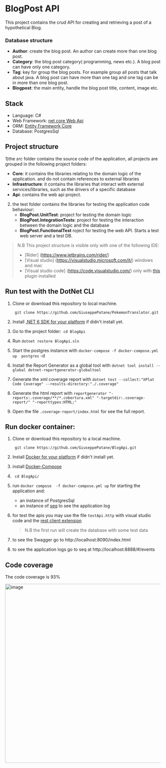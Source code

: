 # BlogPost API

This project contains the crud API for creating and retrieving a post of a hypothetical Blog.

### Database structure
+ **Author**: create the blog post. An author can create more than one blog post.
+ **Category**: the blog post category( programming, news etc.). A blog post can have only one category.
+ **Tag**:  key for group the blog posts. For example group all posts that talk about java. A blog post can have more than one tag and one tag can be in more than one blog post.
+ **Blogpost**: the main entity, handle the blog post title, content, image etc.

## Stack
+ Language: C#
+ Web Framework: [net core Web Api](https://docs.microsoft.com/en-us/aspnet/core/introduction-to-aspnet-core?view=aspnetcore-6.0)
+ ORM: [Entity Framework Core](https://docs.microsoft.com/en-us/ef/core/)
+ Database: PostgresSql


## Project structure


1)the *src* folder contains the source code of the application, all projects are grouped in the following project folders:
+ **Core**: it contains the libraries relating to the domain logic of the application. and do not contain references to external libraries
+ **Infrastructure**: it contains the libraries that interact with external services/libraries, such as the drivers of a specific database
+ **Api**: contains the web api project.


2) the test folder contains the libraries for testing the application code behaviour:
    + **BlogPost.UnitTest**:  project for testing the domain logic
    + **BlogPost.IntegrationTests**: project for testing the interaction between the domain logic and the database
    + **BlogPost.FunctionalTest** roject for testing the web API.  Starts a test web server and a test DB.


> N.B This project structure is visible only with one of the following IDE:
> * [Rider] (https://www.jetbrains.com/rider/)
> * [Visual studio] (https://visualstudio.microsoft.com/it/) windows and mac
> * [Visual studio code] (https://code.visualstudio.com/)  only with [this](https://marketplace.visualstudio.com/items?itemName=fernandoescolar.vscode-solution-explorer) plugin installed

## Run test with the DotNet CLI

1. Clone or download this repository to local machine.

   ` git clone https://github.com/GiuseppePatane/PokemonTranslator.git`

2. Install [.NET 6 SDK for your platform](https://www.microsoft.com/net/core#windowscmd) if didn't install yet.
3. Go to the project folder:` cd BlogApi`
4. Run `dotnet restore BlogApi.sln`
5. Start the postgres instance with `docker-compose -f docker-compose.yml up  postgres` -d
6. Install the Report Generator as a global tool with `dotnet tool install --global dotnet-reportgenerator-globaltool`
7. Generate the xml coverage report with `dotnet test --collect:"XPlat Code Coverage" --results-directory:"./.coverage"`
8. Generate the html report  with `reportgenerator "-reports:.coverage/**/*.cobertura.xml" "-targetdir:.coverage-report/" "-reporttypes:HTML;"`
9. Open the file `.coverage-report/index.html` for see the full report.



## Run  docker container:

1. Clone or download this repository to a local machine.

   ` git clone https://github.com/GiuseppePatane/BlogApi.git`

2. Install [Docker for your platform](https://www.docker.com/get-started) if didn't install yet.

3. install [Docker-Compose](https://docs.docker.com/compose/install/)

4. ` cd BlogApi/`

5. run  `docker compose  -f docker-compose.yml up` for starting the application and:
    + an instance of PostgresSql
    + an instance of [seq](https://datalust.co/seq) to see the application log

6. for test the apis you may use  the file `testApi.http` with visual studio code  and the  [rest client extension](https://marketplace.visualstudio.com/items?itemName=humao.rest-client)
   > N.B the first run will create the database with some test data

7. to see the Swagger go to http://localhost:8090/index.html
8. to see the application logs go to seq at http://localhost:8888/#/events

## Code coverage
The code coverage is  93%

<img width="579" alt="image" src="https://user-images.githubusercontent.com/13527363/153725081-a826c7c7-b9ac-4726-aeed-c07535eb7dc0.png">

